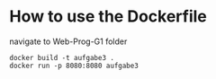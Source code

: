 # How to use the Dockerfile
navigate to Web-Prog-G1 folder
```
docker build -t aufgabe3 .
docker run -p 8080:8080 aufgabe3
```